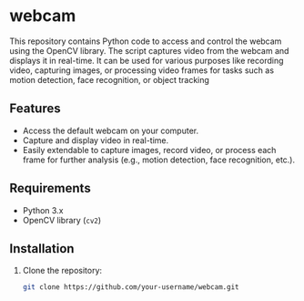 # webcam
This repository contains Python code to access and control the webcam using the OpenCV library. The script captures video from the webcam and displays it in real-time. It can be used for various purposes like recording video, capturing images, or processing video frames for tasks such as motion detection, face recognition, or object tracking

## Features
- Access the default webcam on your computer.
- Capture and display video in real-time.
- Easily extendable to capture images, record video, or process each frame for further analysis (e.g., motion detection, face recognition, etc.).

## Requirements
- Python 3.x
- OpenCV library (`cv2`)

## Installation

1. Clone the repository:
   ```bash
   git clone https://github.com/your-username/webcam.git

